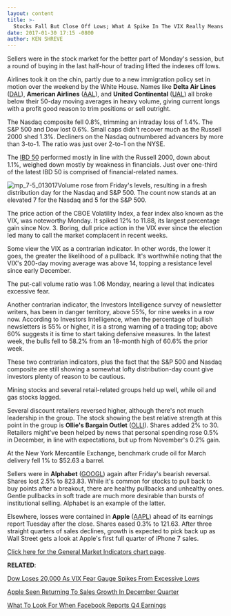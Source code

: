```yaml
---
layout: content
title: >-
  Stocks Fall But Close Off Lows; What A Spike In The VIX Really Means
date: 2017-01-30 17:15 -0800
author: KEN SHREVE
---
```









Sellers were in the stock market for the better part of Monday's session, but a round of buying in the last half-hour of trading lifted the indexes off lows.


Airlines took it on the chin, partly due to a new immigration policy set in motion over the weekend by the White House. Names like **Delta Air Lines** ([DAL](https://research.investors.com/quote.aspx?symbol=DAL)), **American Airlines** ([AAL](https://research.investors.com/quote.aspx?symbol=AAL)), and **United Continental** ([UAL](https://research.investors.com/quote.aspx?symbol=UAL)) all broke below their 50-day moving averages in heavy volume, giving current longs with a profit good reason to trim positions or sell outright.


The Nasdaq composite fell 0.8%, trimming an intraday loss of 1.4%. The S&P 500 and Dow lost 0.6%. Small caps didn't recover much as the Russell 2000 shed 1.3%. Decliners on the Nasdaq outnumbered advancers by more than 3-to-1. The ratio was just over 2-to-1 on the NYSE.


The [IBD 50](https://www.investors.com/stock-lists/ibd-50/ibd-50-performance/) performed mostly in line with the Russell 2000, down about 1.1%, weighed down mostly by weakness in financials. Just over one-third of the latest IBD 50 is comprised of financial-related names.


![mp_7-5_013017](https://www.investors.com/wp-content/uploads/2017/01/MP_7-5_013017.png)Volume rose from Friday's levels, resulting in a fresh distribution day for the Nasdaq and S&P 500. The count now stands at an elevated 7 for the Nasdaq and 5 for the S&P 500.


The price action of the CBOE Volatility Index, a fear index also known as the VIX, was noteworthy Monday. It spiked 12% to 11.88, its largest percentage gain since Nov. 3. Boring, dull price action in the VIX ever since the election led many to call the market complacent in recent weeks.


Some view the VIX as a contrarian indicator. In other words, the lower it goes, the greater the likelihood of a pullback. It's worthwhile noting that the VIX's 200-day moving average was above 14, topping a resistance level since early December.


The put-call volume ratio was 1.06 Monday, nearing a level that indicates excessive fear.


Another contrarian indicator, the Investors Intelligence survey of newsletter writers, has been in danger territory, above 55%, for nine weeks in a row now. According to Investors Intelligence, when the percentage of bullish newsletters is 55% or higher, it is a strong warning of a trading top; above 60% suggests it is time to start taking defensive measures. In the latest week, the bulls fell to 58.2% from an 18-month high of 60.6% the prior week.


These two contrarian indicators, plus the fact that the S&P 500 and Nasdaq composite are still showing a somewhat lofty distribution-day count give investors plenty of reason to be cautious.


Mining stocks and several retail-related groups held up well, while oil and gas stocks lagged.


Several discount retailers reversed higher, although there's not much leadership in the group. The stock showing the best relative strength at this point in the group is **Ollie's Bargain Outlet** ([OLLI](https://research.investors.com/quote.aspx?symbol=OLLI)). Shares added 2% to 30. Retailers might've been helped by news that personal spending rose 0.5% in December, in line with expectations, but up from November's 0.2% gain.


At the New York Mercantile Exchange, benchmark crude oil for March delivery fell 1% to $52.63 a barrel.


Sellers were in **Alphabet** ([GOOGL](https://research.investors.com/quote.aspx?symbol=GOOGL)) again after Friday's bearish reversal. Shares lost 2.5% to 823.83. While it's common for stocks to pull back to buy points after a breakout, there are healthy pullbacks and unhealthy ones. Gentle pullbacks in soft trade are much more desirable than bursts of institutional selling. Alphabet is an example of the latter.


Elsewhere, losses were contained in **Apple** ([AAPL](https://research.investors.com/quote.aspx?symbol=AAPL)) ahead of its earnings report Tuesday after the close. Shares eased 0.3% to 121.63. After three straight quarters of sales declines, growth is expected to pick back up as Wall Street gets a look at Apple's first full quarter of iPhone 7 sales.


[Click here for the General Market Indicators chart page](https://www.investors.com/wp-content/uploads/2017/01/IBD3001152608GMI.pdf).


**RELATED**:


[Dow Loses 20,000 As VIX Fear Gauge Spikes From Excessive Lows](https://www.investors.com/news/dow-loses-20000-as-vix-fear-gauge-rebounds-from-excessive-lows/)


[Apple Seen Returning To Sales Growth In December Quarter](https://www.investors.com/news/technology/click/apple-seen-returning-to-sales-growth-in-december-quarter/)


[What To Look For When Facebook Reports Q4 Earnings](https://www.investors.com/news/technology/what-to-look-for-when-facebook-reports-q4-earnings/)


 




